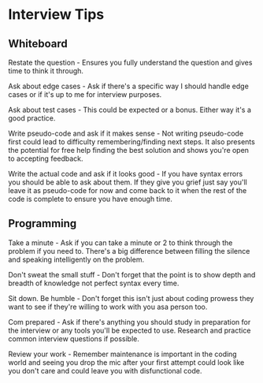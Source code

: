 # Interview Tips

## Whiteboard

Restate the question - Ensures you fully understand the question and gives time to think it through.

Ask about edge cases - Ask if there's a specific way I should handle edge cases or if it's up to me for interview purposes.

Ask about test cases - This could be expected or a bonus. Either way it's a good practice.

Write pseudo-code and ask if it makes sense - Not writing pseudo-code first could lead to difficulty remembering/finding next steps. It also presents the potential for free help finding the best solution and shows you're open to accepting feedback.

Write the actual code and ask if it looks good - If you have syntax errors you should be able to ask about them. If they give you grief just say you'll leave it as pseudo-code for now and come back to it when the rest of the code is complete to ensure you have enough time.

## Programming

Take a minute - Ask if you can take a minute or 2 to think through the problem if you need to. There's a big difference between filling the silence and speaking intelligently on the problem.

Don't sweat the small stuff - Don't forget that the point is to show depth and breadth of knowledge not perfect syntax every time.

Sit down. Be humble - Don't forget this isn't just about coding prowess they want to see if they're willing to work with you asa person too.

Com prepared - Ask if there's anything you should study in preparation for the interview or any tools you'll be expected to use. Research and practice common interview questions if possible.

Review your work - Remember maintenance is important in the coding world and seeing you drop the mic after your first attempt could look like you don't care and could leave you with disfunctional code.
